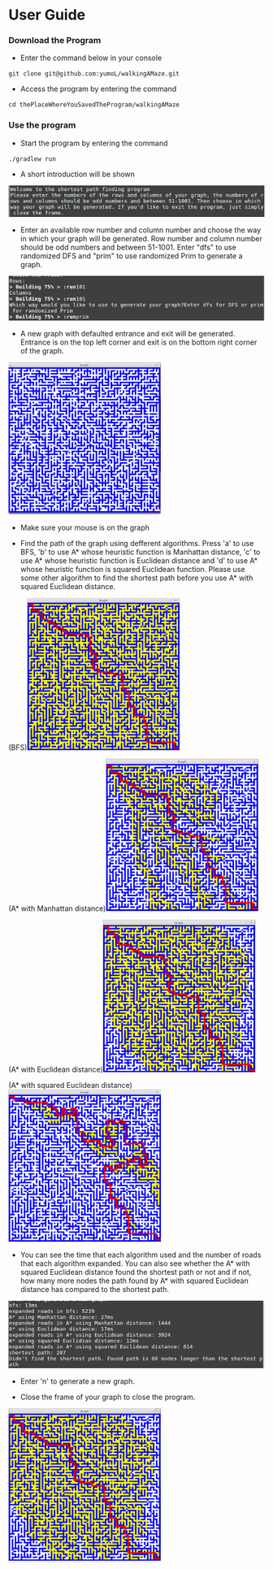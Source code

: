 # User Guide
### Download the Program
- Enter the command below in your console
```
git clone git@github.com:yumoL/walkingAMaze.git
```
- Access the program by entering the command
 ```
cd thePlaceWhereYouSavedTheProgram/walkingAMaze
```

### Use the program
- Start the program by entering the command
```
./gradlew run
```
- A short introduction will be shown
<img src=https://github.com/yumoL/walkingAMaze/blob/master/documentation/pictures/intro.png>

- Enter an available row number and column number and choose the way in which your graph will be generated. Row number and column number should be odd numbers and between 51-1001. Enter "dfs" to use randomized DFS and "prim" to use randomized Prim to generate a graph.  
<img src="https://github.com/yumoL/walkingAMaze/blob/master/documentation/pictures/generate.png">

- A new graph with defaulted entrance and exit will be generated. Entrance is on the top left corner and exit is on the bottom right corner of the graph.
<img src="https://github.com/yumoL/walkingAMaze/blob/master/documentation/pictures/new.png" width="300" height="300">

- Make sure your mouse is on the graph

- Find the path of the graph using defferent algorithms. Press 'a' to use BFS, 'b' to use A* whose heuristic function is Manhattan distance, 'c' to use A* whose heuristic function is Euclidean distance and 'd' to use A* whose heuristic function is squared Euclidean function. Please use some other algorithm to find the shortest path before you use A* with squared Euclidean distance. 

(BFS)<img src="https://github.com/yumoL/walkingAMaze/blob/master/documentation/pictures/bfsResult.png" width="300" height="300">

(A* with Manhattan distance)<img src="https://github.com/yumoL/walkingAMaze/blob/master/documentation/pictures/a*ManhattanResult.png" width="300" height="300">

(A* with Euclidean distance)<img src="https://github.com/yumoL/walkingAMaze/blob/master/documentation/pictures/a*EuclideanResult.png" width="300" height="300">

(A* with squared Euclidean distance)<img src="https://github.com/yumoL/walkingAMaze/blob/master/documentation/pictures/a*SquaredEuclideanResult.png" width="300" height="300">

- You can see the time that each algorithm used and the number of roads that each algorithm expanded. You can also see whether the A* with squared Euclidean distance found the shortest path or not and if not, how many more nodes the path found by A* with squared Euclidean distance has compared to the shortest path. 

<img src="https://github.com/yumoL/walkingAMaze/blob/master/documentation/pictures/result.png">

- Enter 'n' to generate a new graph. 

- Close the frame of your graph to close the program.
<img src="https://github.com/yumoL/walkingAMaze/blob/master/documentation/pictures/close.png" width="300" height="300">
